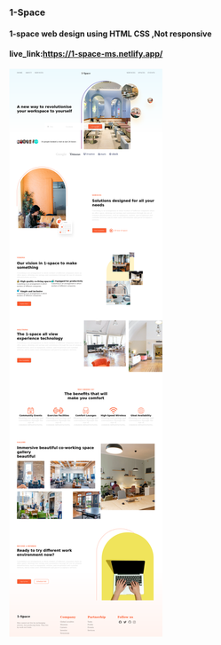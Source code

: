 ### 1-Space
#### 1-space web design using HTML CSS ,Not responsive
#### live_link:https://1-space-ms.netlify.app/
![alt text](./live.png)

